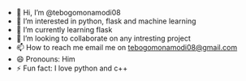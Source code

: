 - 👋 Hi, I’m @tebogomonamodi08
- 👀 I’m interested in python, flask and machine learning
- 🌱 I’m currently learning flask
- 💞️ I’m looking to collaborate on any intresting project
- 📫 How to reach me email me on tebogomonamodi08@gmail.com
- 😄 Pronouns: Him
- ⚡ Fun fact: I love python and c++

<!---
tebogomonamodi08/tebogomonamodi08 is a ✨ special ✨ repository because its `README.md` (this file) appears on your GitHub profile.
You can click the Preview link to take a look at your changes.
--->
